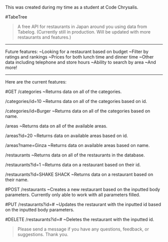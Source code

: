 This was created during my time as a student at Code Chrysalis.

#TabeTree 
>A free API for restaurants in Japan around you using data from Tabelog.
>(Currently still in production. Will be updated with more restaurants and features.)
<hr>
Future features:
~Looking for a restaurant based on budget
~Filter by ratings and rankings
~Prices for both lunch time and dinner time
~Other data including telephone and store hours
~Ability to search by area
~And more!
<hr>
Here are the current features:

#GET
/categories
~Returns data on all of the categories.

/categories/id=10
~Returns data on all of the categories based on id.

/categories/id=Burger
~Returns data on all of the categories based on name.

/areas
~Returns data on all of the available areas.

/areas?id=20
~Returns data on available areas based on id.

/areas?name=Ginza
~Returns data on available areas based on name.

/restaurants
~Returns data on all of the restaurants in the database.

/restaurants?id=1
~Returns data on a restaurant based on their id.

/restaurants?id=SHAKE SHACK
~Returns data on a restaurant based on their name.

#POST 
/restaurants
~Creates a new restaurant based on the inputted body parameters.
Currently only able to work with all parameters filled.

#PUT
/restaurants?id=#
~Updates the restaurant with the inputted id based on the inputted body parameters.

#DELETE
/restaurants?id=#
~Deletes the restaurant with the inputted id.

>Please send a message if you have any questions, feedback, or suggestions. Thank you.
